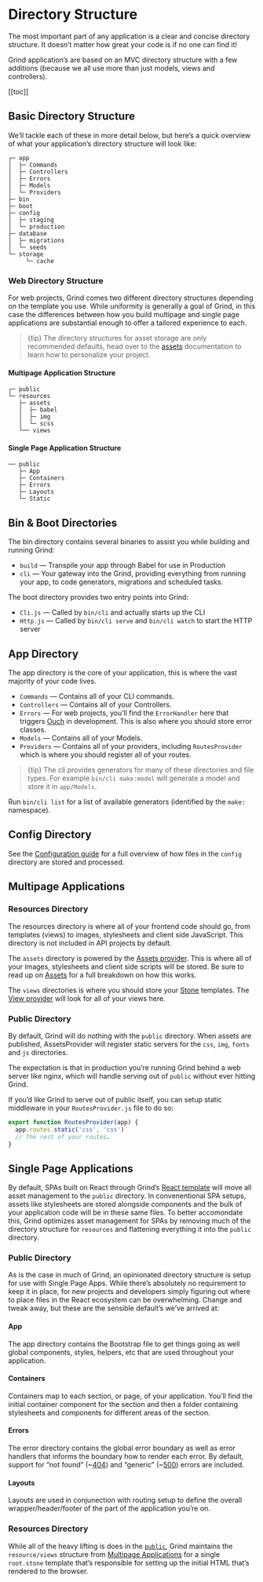 # Directory Structure

The most important part of any application is a clear and concise directory structure. It doesn’t matter how great your code is if no one can find it!

Grind application’s are based on an MVC directory structure with a few additions (because we all use more than just models, views and controllers).

[[toc]]

## Basic Directory Structure

We’ll tackle each of these in more detail below, but here’s a quick overview of what your application’s directory structure will look like:

```
┌─ app
│  ├─ Commands
│  ├─ Controllers
│  ├─ Errors
│  ├─ Models
│  └─ Providers
├─ bin
├─ boot
├─ config
│  ├─ staging
│  └─ production
├─ database
│  ├─ migrations
│  └─ seeds
└─ storage
	 └─ cache
```

### Web Directory Structure

For web projects, Grind comes two different directory structures depending on the template you use. While uniformity is generally a goal of Grind, in this case the differences between how you build multipage and single page applications are substantial enough to offer a tailored experience to each.

> {tip} The directory structures for asset storage are only recommended defaults, head over to the [assets](assets) documentation to learn how to personalize your project.

#### Multipage Application Structure

```
┌─ public
└─ resources
   ├─ assets
   │  ├─ babel
   │  ├─ img
   │  └─ scss
   └── views
```

#### Single Page Application Structure

```
── public
   ├─ App
   ├─ Containers
   ├─ Errors
   ├─ Layouts
   └─ Static
```

## Bin & Boot Directories

The bin directory contains several binaries to assist you while building and running Grind:

- `build` — Transpile your app through Babel for use in Production
- `cli` — Your gateway into the Grind, providing everything from running your app, to code generators, migrations and scheduled tasks.

The boot directory provides two entry points into Grind:

- `Cli.js` — Called by `bin/cli` and actually starts up the CLI
- `Http.js` — Called by `bin/cli serve` and `bin/cli watch` to start the HTTP server

## App Directory

The app directory is the core of your application, this is where the vast majority of your code lives.

- `Commands` — Contains all of your CLI commands.
- `Controllers` — Contains all of your Controllers.
- `Errors` — For web projects, you’ll find the `ErrorHandler` here that triggers [Ouch](https://www.npmjs.com/package/ouch) in development. This is also where you should store error classes.
- `Models` — Contains all of your Models.
- `Providers` — Contains all of your providers, including `RoutesProvider` which is where you should register all of your routes.

> {tip} The cli provides generators for many of these directories and file types. For example `bin/cli make:model` will generate a model and store it in `app/Models`.

Run `bin/cli list` for a list of available generators (identified by the `make:` namespace).

## Config Directory

See the [Configuration guide](configuration) for a full overview of how files in the `config` directory are stored and processed.

## Multipage Applications

### Resources Directory

The resources directory is where all of your frontend code should go, from templates (views) to images, stylesheets and client side JavaScript. This directory is not included in API projects by default.

The `assets` directory is powered by the [Assets provider](assets). This is where all of your images, stylesheets and client side scripts will be stored. Be sure to read up on [Assets](assets) for a full breakdown on how this works.

The `views` directories is where you should store your [Stone](stone) templates. The [View provider](templates) will look for all of your views here.

### Public Directory

By default, Grind will do nothing with the `public` directory. When assets are published, AssetsProvider will register static servers for the `css`, `img`, `fonts` and `js` directories.

The expectation is that in production you’re running Grind behind a web server like nginx, which will handle serving out of `public` without ever hitting Grind.

If you’d like Grind to serve out of public itself, you can setup static middleware in your `RoutesProvider.js` file to do so:

```js
export function RoutesProvider(app) {
  app.routes.static('css', 'css')
  // The rest of your routes…
}
```

## Single Page Applications

By default, SPAs built on React through Grind’s [React template](https://github.com/grindjs/example-react) will move all asset management to the `public` directory. In convenentional SPA setups, assets like stylesheets are stored alongside components and the bulk of your application code will be in these same files. To better accomondate this, Grind optimizes asset management for SPAs by removing much of the directory structure for `resources` and flattening everything it into the `public` directory.

### Public Directory

As is the case in much of Grind, an opinionated directory structure is setup for use with Single Page Apps. While there’s absolutely no requirement to keep it in place, for new projects and developers simply figuring out where to place files in the React ecosystem can be overwhelming. Change and tweak away, but these are the sensible default’s we’ve arrived at:

#### App

The app directory contains the Bootstrap file to get things going as well global components, styles, helpers, etc that are used throughout your application.

#### Containers

Containers map to each section, or page, of your application. You’ll find the initial container component for the section and then a folder containing stylesheets and components for different areas of the section.

#### Errors

The error directory contains the global error boundary as well as error handlers that informs the boundary how to render each error. By default, support for “not found” (~[404](https://httpstatuses.com/404)) and “generic” (~[500](https://httpstatuses.com/500)) errors are included.

#### Layouts

Layouts are used in conjunection with routing setup to define the overall wrapper/header/footer of the part of the application you’re on.

### Resources Directory

While all of the heavy lifting is does in the [`public`](#public-directory), Grind maintains the `resource/views` structure from [Multipage Applications](#multipage-applications) for a single `root.stone` template that’s responsible for setting up the initial HTML that’s rendered to the browser.
